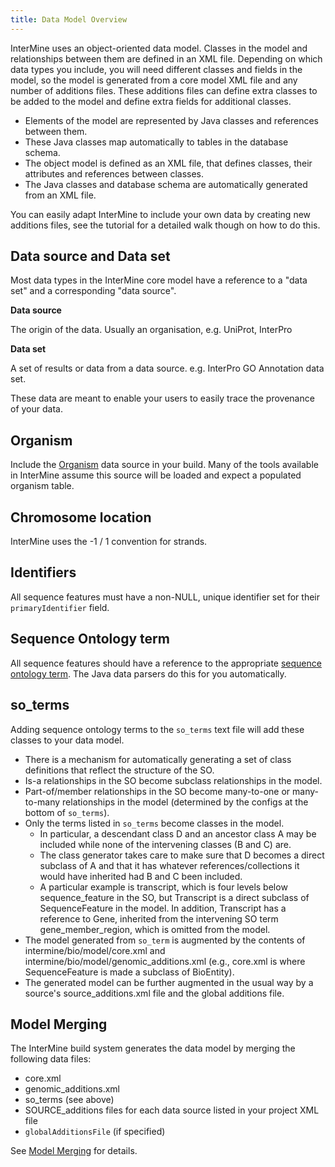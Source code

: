 ```yaml
---
title: Data Model Overview
---
```


InterMine uses an object-oriented data model. Classes in the model and relationships between them are defined in an XML file. Depending on which data types you include, you will need different classes and fields in the model, so the model is generated from a core model XML file and any number of additions files. These additions files can define extra classes to be added to the model and define extra fields for additional classes.

* Elements of the model are represented by Java classes and references between them.
* These Java classes map automatically to tables in the database schema.
* The object model is defined as an XML file, that defines classes, their attributes and references between classes.
* The Java classes and database schema are automatically generated from an XML file.

You can easily adapt InterMine to include your own data by creating new additions files, see the tutorial for a detailed walk though on how to do this.

## Data source and Data set

Most data types in the InterMine core model have a reference to a "data set" and a corresponding "data source".

**Data source**

The origin of the data. Usually an organisation, e.g. UniProt, InterPro

**Data set**

A set of results or data from a data source. e.g. InterPro GO Annotation data set.

These data are meant to enable your users to easily trace the provenance of your data.

## Organism

Include the [Organism](../database/data-sources/library/organism.md) data source in your build. Many of the tools available in InterMine assume this source will be loaded and expect a populated organism table.

## Chromosome location

InterMine uses the -1 / 1 convention for strands.

## Identifiers

All sequence features must have a non-NULL, unique identifier set for their `primaryIdentifier` field.

## Sequence Ontology term

All sequence features should have a reference to the appropriate [sequence ontology term](http://www.sequenceontology.org). The Java data parsers do this for you automatically.

## so\_terms

Adding sequence ontology terms to the `so_terms` text file will add these classes to your data model.

* There is a mechanism for automatically generating a set of class definitions that reflect the structure of the SO.
* Is-a relationships in the SO become subclass relationships in the model.
* Part-of/member relationships in the SO become many-to-one or many-to-many relationships in the model \(determined by the configs at the bottom of `so_terms`\).
* Only the terms listed in `so_terms` become classes in the model.
  * In particular, a descendant class D and an ancestor class A may be included while none of the intervening classes \(B and C\) are.
  * The class generator takes care to make sure that D becomes a direct subclass of A and that it has whatever references/collections it would have inherited had B and C been included.
  * A particular example is transcript, which is four levels below sequence\_feature in the SO, but Transcript is a direct subclass of SequenceFeature in the model. In addition, Transcript has a reference to Gene, inherited from the intervening SO term gene\_member\_region, which is omitted from the model.
* The model generated from `so_term` is augmented by the contents of intermine/bio/model/core.xml and intermine/bio/model/genomic\_additions.xml \(e.g., core.xml is where SequenceFeature is made a subclass of BioEntity\).
* The generated model can be further augmented in the usual way by a source's source\_additions.xml file and the global additions file.

## Model Merging

The InterMine build system generates the data model by merging the following data files:

* core.xml
* genomic\_additions.xml
* so\_terms \(see above\)
* SOURCE\_additions files for each data source listed in your project XML file
* `globalAdditionsFile` \(if specified\)

See [Model Merging](../database/database-building/model-merging.md) for details.

